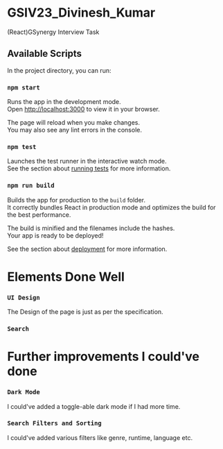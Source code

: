 # GSIV23_Divinesh_Kumar
(React)GSynergy Interview Task

## Available Scripts

In the project directory, you can run:

### `npm start`

Runs the app in the development mode.\
Open [http://localhost:3000](http://localhost:3000) to view it in your browser.

The page will reload when you make changes.\
You may also see any lint errors in the console.

### `npm test`

Launches the test runner in the interactive watch mode.\
See the section about [running tests](https://facebook.github.io/create-react-app/docs/running-tests) for more information.

### `npm run build`

Builds the app for production to the `build` folder.\
It correctly bundles React in production mode and optimizes the build for the best performance.

The build is minified and the filenames include the hashes.\
Your app is ready to be deployed!

See the section about [deployment](https://facebook.github.io/create-react-app/docs/deployment) for more information.


# Elements Done Well

### `UI Design`

The Design of the page is just as per the specification.


### `Search`

# Further improvements I could've done

### `Dark Mode`

I could've added a toggle-able dark mode if I had more time.


### `Search Filters and Sorting`
I could've added various filters like genre, runtime, language etc.
